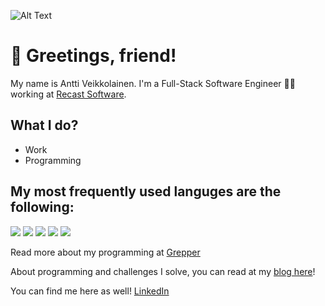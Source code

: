 <!--
    **Av3boy/Av3boy** is a ✨ _special_ ✨ repository because its `README.md` (this file) appears on your GitHub profile.

    Shout out to Martin Heinz for giving inspiration on this bio
    [Template](https://github.com/MartinHeinz/MartinHeinz)
-->

![Alt Text](https://media.giphy.com/media/vFKqnCdLPNOKc/giphy.gif)

# 👋 Greetings, friend!

My name is Antti Veikkolainen. I'm a Full-Stack Software Engineer 👨‍💻 working at [Recast Software](https://www.recastsoftware.com/).

## What I do?

- Work
- Programming

## My most frequently used languges are the following:
[![](https://img.shields.io/badge/Code-C%23-512BD4?style=flat&logo=%2ENET)](https://github.com/Av3boy?tab=repositories&q=&type=&language=c%23)
[![](https://img.shields.io/badge/Code-C++-00599C?style=flat&logo=c%2B%2B)](https://github.com/Av3boy?tab=repositories&q=&type=&language=c%2B%2B)
[![](https://img.shields.io/badge/Code-Python-3776AB?style=flat&logo=python)](https://github.com/Av3boy?tab=repositories&q=&type=&language=python)
[![](https://img.shields.io/badge/Code-JavaScript-3776AB?style=flat&logo=javascript)](https://github.com/Av3boy?tab=repositories&q=&type=&language=javascript)
[![](https://img.shields.io/badge/Code-TypeScript-3776AB?style=flat&logo=typescript)](https://github.com/Av3boy?tab=repositories&q=&type=&language=javascript)

Read more about my programming at [Grepper](https://www.codegrepper.com/profile/antti-veikkolainen)

About programming and challenges I solve, you can read at my [blog here](https://av3boy.github.io/Av3boy/)!
<!--
## Some of my most important or interesting blogs:  
-
-
-
-

## Some repos I think you may find interesting:

<a href="https://github.com/MartinHeinz/python-project-blueprint">
  <img align="center" src="https://github-readme-stats.vercel.app/api/pin/?username=MartinHeinz&repo=python-project-blueprint&title_color=ffffff&text_color=c9cacc&icon_color=2bbc8a&bg_color=1d1f21" />
</a>

<a href="https://github.com/MartinHeinz/go-project-blueprint">
  <img align="center" src="https://github-readme-stats.vercel.app/api/pin/?username=MartinHeinz&repo=go-project-blueprint&title_color=ffffff&text_color=c9cacc&icon_color=2bbc8a&bg_color=1d1f21" />
</a>   
-->
You can find me here as well!
[LinkedIn](https://www.linkedin.com/in/anttiveikkolainen/)
